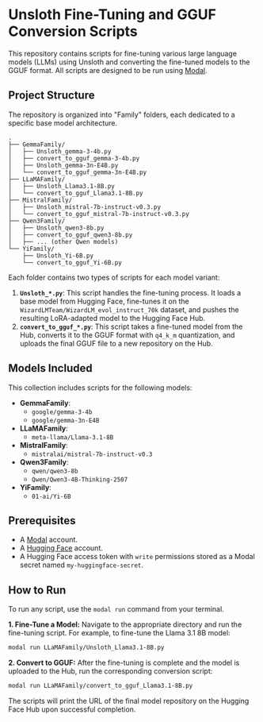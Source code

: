 # Unsloth Fine-Tuning and GGUF Conversion Scripts

This repository contains scripts for fine-tuning various large language models (LLMs) using Unsloth and converting the fine-tuned models to the GGUF format. All scripts are designed to be run using [Modal](https://modal.com/).

## Project Structure

The repository is organized into "Family" folders, each dedicated to a specific base model architecture.

```
.
├── GemmaFamily/
│   ├── Unsloth_gemma-3-4b.py
│   ├── convert_to_gguf_gemma-3-4b.py
│   ├── Unsloth_gemma-3n-E4B.py
│   └── convert_to_gguf_gemma-3n-E4B.py
├── LLaMAFamily/
│   ├── Unsloth_Llama3.1-8B.py
│   └── convert_to_gguf_Llama3.1-8B.py
├── MistralFamily/
│   ├── Unsloth_mistral-7b-instruct-v0.3.py
│   └── convert_to_gguf_mistral-7b-instruct-v0.3.py
├── Qwen3Family/
│   ├── Unsloth_qwen3-8b.py
│   ├── convert_to_gguf_qwen3-8b.py
│   ├── ... (other Qwen models)
└── YiFamily/
    ├── Unsloth_Yi-6B.py
    └── convert_to_gguf_Yi-6B.py
```

Each folder contains two types of scripts for each model variant:

1.  **`Unsloth_*.py`**: This script handles the fine-tuning process. It loads a base model from Hugging Face, fine-tunes it on the `WizardLMTeam/WizardLM_evol_instruct_70k` dataset, and pushes the resulting LoRA-adapted model to the Hugging Face Hub.
2.  **`convert_to_gguf_*.py`**: This script takes a fine-tuned model from the Hub, converts it to the GGUF format with `q4_k_m` quantization, and uploads the final GGUF file to a new repository on the Hub.

## Models Included

This collection includes scripts for the following models:

-   **GemmaFamily**:
    -   `google/gemma-3-4b`
    -   `google/gemma-3n-E4B`
-   **LLaMAFamily**:
    -   `meta-llama/Llama-3.1-8B`
-   **MistralFamily**:
    -   `mistralai/mistral-7b-instruct-v0.3`
-   **Qwen3Family**:
    -   `qwen/qwen3-8b`
    -   `Qwen/Qwen3-4B-Thinking-2507`
-   **YiFamily**:
    -   `01-ai/Yi-6B`

## Prerequisites

-   A [Modal](https://modal.com/) account.
-   A [Hugging Face](https://huggingface.co/) account.
-   A Hugging Face access token with `write` permissions stored as a Modal secret named `my-huggingface-secret`.

## How to Run

To run any script, use the `modal run` command from your terminal.

**1. Fine-Tune a Model:**
Navigate to the appropriate directory and run the fine-tuning script. For example, to fine-tune the Llama 3.1 8B model:
```bash
modal run LLaMAFamily/Unsloth_Llama3.1-8B.py
```

**2. Convert to GGUF:**
After the fine-tuning is complete and the model is uploaded to the Hub, run the corresponding conversion script:
```bash
modal run LLaMAFamily/convert_to_gguf_Llama3.1-8B.py
```

The scripts will print the URL of the final model repository on the Hugging Face Hub upon successful completion.
